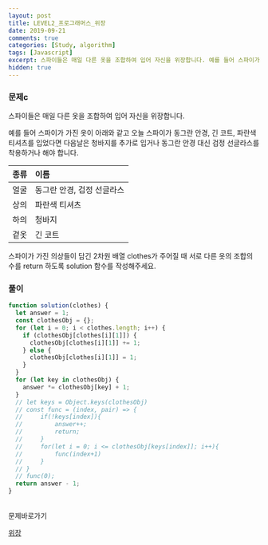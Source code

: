 ```yaml
---
layout: post
title: LEVEL2_프로그래머스_위장
date: 2019-09-21
comments: true
categories: [Study, algorithm]
tags: [Javascript]
excerpt: 스파이들은 매일 다른 옷을 조합하여 입어 자신을 위장합니다. 예를 들어 스파이가 가진 옷이 아래와 같고 오늘 스파이가 동그란 안경, 긴 코트, 파란색 티셔츠를 입었다면 다음날은 청바지를 추가로 입거나 동그란 안경 대신 검정 선글라스를 착용하거나 해야 합니다.
hidden: true
---
```


### 문제c

스파이들은 매일 다른 옷을 조합하여 입어 자신을 위장합니다.

예를 들어 스파이가 가진 옷이 아래와 같고 오늘 스파이가 동그란 안경, 긴 코트, 파란색 티셔츠를 입었다면 다음날은 청바지를 추가로 입거나 동그란 안경 대신 검정 선글라스를 착용하거나 해야 합니다.

| 종류 | 이름                       |
| :--- | :------------------------- |
| 얼굴 | 동그란 안경, 검정 선글라스 |
| 상의 | 파란색 티셔츠              |
| 하의 | 청바지                     |
| 겉옷 | 긴 코트                    |

스파이가 가진 의상들이 담긴 2차원 배열 clothes가 주어질 때 서로 다른 옷의 조합의 수를 return 하도록 solution 함수를 작성해주세요.

### 풀이

```javascript
function solution(clothes) {
  let answer = 1;
  const clothesObj = {};
  for (let i = 0; i < clothes.length; i++) {
    if (clothesObj[clothes[i][1]]) {
      clothesObj[clothes[i][1]] += 1;
    } else {
      clothesObj[clothes[i][1]] = 1;
    }
  }
  for (let key in clothesObj) {
    answer *= clothesObj[key] + 1;
  }
  // let keys = Object.keys(clothesObj)
  // const func = (index, pair) => {
  //     if(!keys[index]){
  //         answer++;
  //         return;
  //     }
  //     for(let i = 0; i <= clothesObj[keys[index]]; i++){
  //         func(index+1)
  //     }
  // }
  // func(0);
  return answer - 1;
}
```

<br>
<span class="reference">문제바로가기</span>

[위장](https://programmers.co.kr/learn/courses/30/lessons/42578)
